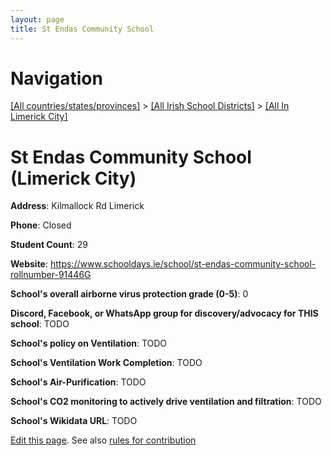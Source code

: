 ```yaml
---
layout: page
title: St Endas Community School
---
```

# Navigation

[[All countries/states/provinces]](../../..) > [[All Irish School Districts]](../..) > [[All In Limerick City]](..)

# St Endas Community School (Limerick City)

**Address**: Kilmallock Rd Limerick

**Phone**: Closed

**Student Count**: 29

**Website**: <https://www.schooldays.ie/school/st-endas-community-school-rollnumber-91446G>

**School's overall airborne virus protection grade (0-5)**: 0

**Discord, Facebook, or WhatsApp group for discovery/advocacy for THIS school**: TODO

**School's policy on Ventilation**: TODO

**School's Ventilation Work Completion**: TODO

**School's Air-Purification**: TODO

**School's CO2 monitoring to actively drive ventilation and filtration**: TODO

**School's Wikidata URL**: TODO


[Edit this page](https://github.com/ventilate-schools/Ireland/edit/main/./Limerick_City/St_Endas_Community_School.md). See also [rules for contribution](../../../contribution-rules/)